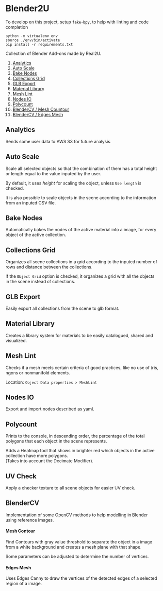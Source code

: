 # Blender2U

To develop on this project, setup `fake-bpy`, to help with linting and code completion

```
python -m virtualenv env
source ./env/bin/activate
pip install -r requirements.txt
```

Collection of Blender Add-ons made by Real2U.

1. [Analytics](#analytics)
2. [Auto Scale](#auto-scale)
3. [Bake Nodes](#bake-nodes)
4. [Collections Grid](#collections-grid)
5. [GLB Export](#glb-export)
6. [Material Library](#material-library)
7. [Mesh Lint](#mesh-lint)
8. [Nodes IO](#nodes-io)
9. [Polycount](#polycount)
10. [BlenderCV / Mesh Countour](#mesh-contour)
11. [BlenderCV / Edges Mesh](#edges-mesh)

## Analytics
Sends some user data to AWS S3 for future analysis.

## Auto Scale
Scale all selected objects so that the combination of them has a total height or length equal to the value inputed by the user.

By default, it uses *height* for scaling the object, unless `Use length` is checked.

It is also possible to scale objects in the scene according to the information from an inputed CSV file.  

## Bake Nodes

Automatically bakes the nodes of the active material into a image, for every object of the active collection.

## Collections Grid

Organizes all scene collections in a grid according to the inputed number of rows and distance between the collections.

If the `Object Grid` option is checked, it organizes a grid with all the objects in the scene instead of collections.

## GLB Export

Easily export all collections from the scene to glb format.

## Material Library

Creates a library system for materials to be easily catalogued, shared and visualized.  

## Mesh Lint

Checks if a mesh meets certain criteria of good practices, like no use of tris, ngons or nonmanifold elements.

Location: `Object Data properties > MeshLint`

## Nodes IO

Export and import nodes described as yaml.

## Polycount

Prints to the console, in descending order, the percentage of the total polygons that each object in the scene represents.

Adds a Heatmap tool that shows in brighter red which objects in the active collection have more polygons.  
(Takes into account the Decimate Modifier).

## UV Check

Apply a checker texture to all scene objects for easier UV check.  

## BlenderCV

Implementation of some OpenCV methods to help modelling in Blender using reference images.

#### Mesh Contour

Find Contours with gray value threshold to separate the object in a image from a white background and creates a mesh plane with that shape.

Some parameters can be adjusted to determine the number of vertices.

#### Edges Mesh

Uses Edges Canny to draw the vertices of the detected edges of a selected region of a image.